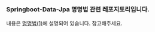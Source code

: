 ### Springboot-Data-Jpa 명명법 관련 레포지토리입니다.



내용은 [명명법(1)](https://dingdingmin-back-end-developer.tistory.com/entry/Spring-data-JPA-3-%EB%AA%85%EB%AA%85%EB%B2%951)에 설명되어 있습니다. 참고해주세요.



